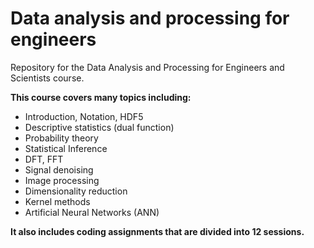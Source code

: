 # Data analysis and processing for engineers
Repository for the Data Analysis and Processing for Engineers and Scientists course.

__This course covers many topics including:__
- Introduction, Notation, HDF5
- Descriptive statistics (dual function)
- Probability theory 
- Statistical Inference
- DFT, FFT
- Signal denoising
- Image processing
- Dimensionality reduction
- Kernel methods
- Artificial Neural Networks (ANN)

__It also includes coding assignments that are divided into 12 sessions.__
